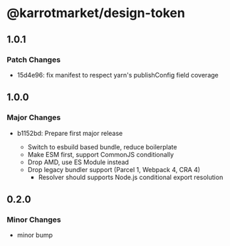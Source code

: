 # @karrotmarket/design-token

## 1.0.1

### Patch Changes

- 15d4e96: fix manifest to respect yarn's publishConfig field coverage

## 1.0.0

### Major Changes

- b1152bd: Prepare first major release

  - Switch to esbuild based bundle, reduce boilerplate
  - Make ESM first, support CommonJS conditionally
  - Drop AMD, use ES Module instead
  - Drop legacy bundler support (Parcel 1, Webpack 4, CRA 4)
    - Resolver should supports Node.js conditional export resolution

## 0.2.0

### Minor Changes

- minor bump
